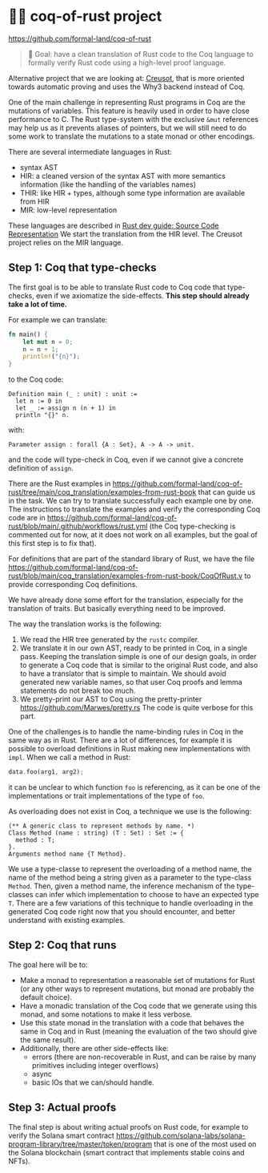 # 🐓🦀 coq-of-rust project

https://github.com/formal-land/coq-of-rust

> 🎯 Goal: have a clean translation of Rust code to the Coq language to formally verify Rust code using a high-level proof language.

Alternative project that we are looking at: [Creusot](https://github.com/xldenis/creusot), that is more oriented towards automatic proving and uses the Why3 backend instead of Coq.

One of the main challenge in representing Rust programs in Coq are the mutations of variables. This feature is heavily used in order to have close performance to C. The Rust type-system with the exclusive `&mut` references may help us as it prevents aliases of pointers, but we will still need to do some work to translate the mutations to a state monad or other encodings.

There are several intermediate languages in Rust:
* syntax AST
* HIR: a cleaned version of the syntax AST with more semantics information (like the handling of the variables names)
* THIR: like HIR + types, although some type information are available from HIR
* MIR: low-level representation

These languages are described in [Rust dev guide: Source Code Representation](https://rustc-dev-guide.rust-lang.org/part-3-intro.html) We start the translation from the HIR level. The Creusot project relies on the MIR language.

## Step 1: Coq that type-checks
The first goal is to be able to translate Rust code to Coq code that type-checks, even if we axiomatize the side-effects. **This step should already take a lot of time.**

For example we can translate:
```rust
fn main() {
    let mut n = 0;
    n = n + 1;
    println!("{n}");
}
```
to the Coq code:
```coq
Definition main (_ : unit) : unit :=
  let n := 0 in
  let _ := assign n (n + 1) in
  println "{}" n.
```
with:
```coq
Parameter assign : forall {A : Set}, A -> A -> unit.
```
and the code will type-check in Coq, even if we cannot give a concrete definition of `assign`.

There are the Rust examples in https://github.com/formal-land/coq-of-rust/tree/main/coq_translation/examples-from-rust-book that can guide us in the task. We can try to translate successfully each example one by one. The instructions to translate the examples and verify the corresponding Coq code are in https://github.com/formal-land/coq-of-rust/blob/main/.github/workflows/rust.yml (the Coq type-checking is commented out for now, at it does not work on all examples, but the goal of this first step is to fix that).

For definitions that are part of the standard library of Rust, we have the file https://github.com/formal-land/coq-of-rust/blob/main/coq_translation/examples-from-rust-book/CoqOfRust.v to provide corresponding Coq definitions.

We have already done some effort for the translation, especially for the translation of traits. But basically everything need to be improved.

The way the translation works is the following:
1) We read the HIR tree generated by the `rustc` compiler.
2) We translate it in our own AST, ready to be printed in Coq, in a single pass. Keeping the translation simple is one of our design goals, in order to generate a Coq code that is similar to the original Rust code, and also to have a translator that is simple to maintain. We should avoid generated new variable names, so that user Coq proofs and lemma statements do not break too much.
3) We pretty-print our AST to Coq using the pretty-printer https://github.com/Marwes/pretty.rs The code is quite verbose for this part.

One of the challenges is to handle the name-binding rules in Coq in the same way as in Rust. There are a lot of differences, for example it is possible to overload definitions in Rust making new implementations with `impl`. When we call a method in Rust:
```rust
data.foo(arg1, arg2);
```
it can be unclear to which function `foo` is referencing, as it can be one of the implementations or trait implementations of the type of `foo`.

As overloading does not exist in Coq, a technique we use is the following:
```coq
(** A generic class to represent methods by name. *)
Class Method (name : string) (T : Set) : Set := {
  method : T;
}.
Arguments method name {T Method}.
```
We use a type-classe to represent the overloading of a method name, the name of the method being a string given as a parameter to the type-class `Method`. Then, given a method name, the inference mechanism of the type-classes can infer which implementation to choose to have an expected type `T`. There are a few variations of this technique to handle overloading in the generated Coq code right now that you should encounter, and better understand with existing examples.

## Step 2: Coq that runs
The goal here will be to:
* Make a monad to representation a reasonable set of mutations for Rust (or any other ways to represent mutations, but monad are probably the default choice).
* Have a monadic translation of the Coq code that we generate using this monad, and some notations to make it less verbose.
* Use this state monad in the translation with a code that behaves the same in Coq and in Rust (meaning the evaluation of the two should give the same result).
* Additionally, there are other side-effects like:
    * errors (there are non-recoverable in Rust, and can be raise by many primitives including integer overflows)
    * async
    * basic IOs
that we can/should handle.

## Step 3: Actual proofs
The final step is about writing actual proofs on Rust code, for example to verify the Solana smart contract https://github.com/solana-labs/solana-program-library/tree/master/token/program that is one of the most used on the Solana blockchain (smart contract that implements stable coins and NFTs).
